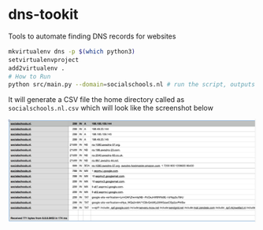 # dns-tookit
Tools to automate finding DNS records for websites

```sh
mkvirtualenv dns -p $(which python3)
setvirtualenvproject
add2virtualenv .
# How to Run
python src/main.py --domain=socialschools.nl # run the script, outputs the csv file for the domain
```

It will generate a CSV file the home directory called as `socialschools.nl.csv` which will look like the screenshot below


![preview](preview.png)

